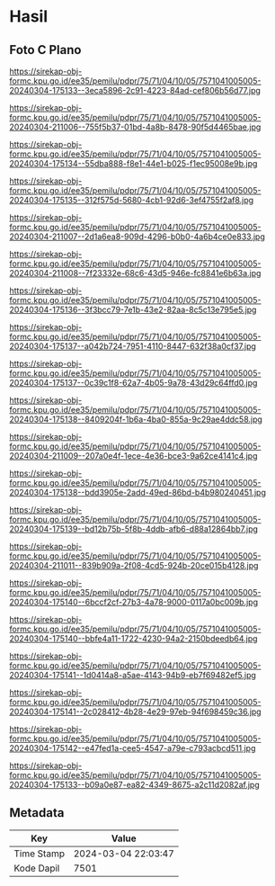 # Hasil

## Foto C Plano

https://sirekap-obj-formc.kpu.go.id/ee35/pemilu/pdpr/75/71/04/10/05/7571041005005-20240304-175133--3eca5896-2c91-4223-84ad-cef806b56d77.jpg

https://sirekap-obj-formc.kpu.go.id/ee35/pemilu/pdpr/75/71/04/10/05/7571041005005-20240304-211006--755f5b37-01bd-4a8b-8478-90f5d4465bae.jpg

https://sirekap-obj-formc.kpu.go.id/ee35/pemilu/pdpr/75/71/04/10/05/7571041005005-20240304-175134--55dba888-f8e1-44e1-b025-f1ec95008e9b.jpg

https://sirekap-obj-formc.kpu.go.id/ee35/pemilu/pdpr/75/71/04/10/05/7571041005005-20240304-175135--312f575d-5680-4cb1-92d6-3ef4755f2af8.jpg

https://sirekap-obj-formc.kpu.go.id/ee35/pemilu/pdpr/75/71/04/10/05/7571041005005-20240304-211007--2d1a6ea8-909d-4296-b0b0-4a6b4ce0e833.jpg

https://sirekap-obj-formc.kpu.go.id/ee35/pemilu/pdpr/75/71/04/10/05/7571041005005-20240304-211008--7f23332e-68c6-43d5-946e-fc8841e6b63a.jpg

https://sirekap-obj-formc.kpu.go.id/ee35/pemilu/pdpr/75/71/04/10/05/7571041005005-20240304-175136--3f3bcc79-7e1b-43e2-82aa-8c5c13e795e5.jpg

https://sirekap-obj-formc.kpu.go.id/ee35/pemilu/pdpr/75/71/04/10/05/7571041005005-20240304-175137--a042b724-7951-4110-8447-632f38a0cf37.jpg

https://sirekap-obj-formc.kpu.go.id/ee35/pemilu/pdpr/75/71/04/10/05/7571041005005-20240304-175137--0c39c1f8-62a7-4b05-9a78-43d29c64ffd0.jpg

https://sirekap-obj-formc.kpu.go.id/ee35/pemilu/pdpr/75/71/04/10/05/7571041005005-20240304-175138--8409204f-1b6a-4ba0-855a-9c29ae4ddc58.jpg

https://sirekap-obj-formc.kpu.go.id/ee35/pemilu/pdpr/75/71/04/10/05/7571041005005-20240304-211009--207a0e4f-1ece-4e36-bce3-9a62ce4141c4.jpg

https://sirekap-obj-formc.kpu.go.id/ee35/pemilu/pdpr/75/71/04/10/05/7571041005005-20240304-175138--bdd3905e-2add-49ed-86bd-b4b980240451.jpg

https://sirekap-obj-formc.kpu.go.id/ee35/pemilu/pdpr/75/71/04/10/05/7571041005005-20240304-175139--bd12b75b-5f8b-4ddb-afb6-d88a12864bb7.jpg

https://sirekap-obj-formc.kpu.go.id/ee35/pemilu/pdpr/75/71/04/10/05/7571041005005-20240304-211011--839b909a-2f08-4cd5-924b-20ce015b4128.jpg

https://sirekap-obj-formc.kpu.go.id/ee35/pemilu/pdpr/75/71/04/10/05/7571041005005-20240304-175140--6bccf2cf-27b3-4a78-9000-0117a0bc009b.jpg

https://sirekap-obj-formc.kpu.go.id/ee35/pemilu/pdpr/75/71/04/10/05/7571041005005-20240304-175140--bbfe4a11-1722-4230-94a2-2150bdeedb64.jpg

https://sirekap-obj-formc.kpu.go.id/ee35/pemilu/pdpr/75/71/04/10/05/7571041005005-20240304-175141--1d0414a8-a5ae-4143-94b9-eb7f69482ef5.jpg

https://sirekap-obj-formc.kpu.go.id/ee35/pemilu/pdpr/75/71/04/10/05/7571041005005-20240304-175141--2c028412-4b28-4e29-97eb-94f698459c36.jpg

https://sirekap-obj-formc.kpu.go.id/ee35/pemilu/pdpr/75/71/04/10/05/7571041005005-20240304-175142--e47fed1a-cee5-4547-a79e-c793acbcd511.jpg

https://sirekap-obj-formc.kpu.go.id/ee35/pemilu/pdpr/75/71/04/10/05/7571041005005-20240304-175133--b09a0e87-ea82-4349-8675-a2c11d2082af.jpg


## Metadata

| Key        | Value               |
| ---------- | ------------------- |
| Time Stamp | 2024-03-04 22:03:47 |
| Kode Dapil | 7501                |



